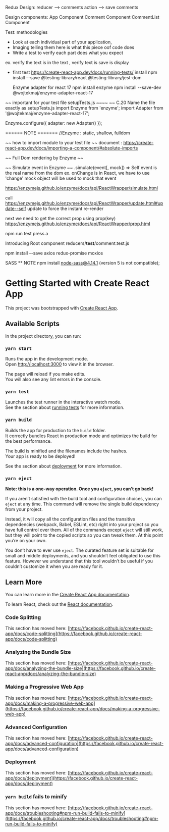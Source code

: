 Redux Design:
reducer --> comments
action --> save comments

Design components:
App Component
Comment Component
CommentList Component

Test: methodologies

- Look at each individual part of your application,
- Imaging telling them here is what this piece oof code does
- Write a test to verify each part does what you expect

ex. verify the text is in the text , verify text is save is display

- first test
  https://create-react-app.dev/docs/running-tests/
  install npm install --save @testing-library/react @testing-library/jest-dom

  Enzyme adapter for react 17
  npm install enzyme
  npm install --save-dev @wojtekmaj/enzyme-adapter-react-17

~~ important for your test file setupTests.js ~~~~
~~ C.20 Name the file exactly as setupTests.js
import Enzyme from 'enzyme';
import Adapter from '@wojtekmaj/enzyme-adapter-react-17';

Enzyme.configure({ adapter: new Adapter() });

====== NOTE =======
//Enzyme : static, shallow, fulldom

~~ how to import module to your test file ~~
document : https://create-react-app.dev/docs/importing-a-component/#absolute-imports

~~ Full Dom rendering by Enzyme ~~

~~ Simulate event in Enzyme ~~
.simulate(event[, mock]) => Self
event is the real name from the dom
ex. onChange is in React, we have to use 'change'
mock object will be used to mock that event

https://enzymejs.github.io/enzyme/docs/api/ReactWrapper/simulate.html

call https://enzymejs.github.io/enzyme/docs/api/ReactWrapper/update.html#update--self
update to force the instant re-render

next we need to get the correct prop using prop(key)
https://enzymejs.github.io/enzyme/docs/api/ReactWrapper/prop.html

npm run test
press a

Introducing Root component
reducers/**test**/comment.test.js

npm install --save axios redux-promise moxios

SASS \*\* NOTE npm install node-sass@4.14.1 (version 5 is not compatible);

# Getting Started with Create React App

This project was bootstrapped with [Create React App](https://github.com/facebook/create-react-app).

## Available Scripts

In the project directory, you can run:

### `yarn start`

Runs the app in the development mode.\
Open [http://localhost:3000](http://localhost:3000) to view it in the browser.

The page will reload if you make edits.\
You will also see any lint errors in the console.

### `yarn test`

Launches the test runner in the interactive watch mode.\
See the section about [running tests](https://facebook.github.io/create-react-app/docs/running-tests) for more information.

### `yarn build`

Builds the app for production to the `build` folder.\
It correctly bundles React in production mode and optimizes the build for the best performance.

The build is minified and the filenames include the hashes.\
Your app is ready to be deployed!

See the section about [deployment](https://facebook.github.io/create-react-app/docs/deployment) for more information.

### `yarn eject`

**Note: this is a one-way operation. Once you `eject`, you can’t go back!**

If you aren’t satisfied with the build tool and configuration choices, you can `eject` at any time. This command will remove the single build dependency from your project.

Instead, it will copy all the configuration files and the transitive dependencies (webpack, Babel, ESLint, etc) right into your project so you have full control over them. All of the commands except `eject` will still work, but they will point to the copied scripts so you can tweak them. At this point you’re on your own.

You don’t have to ever use `eject`. The curated feature set is suitable for small and middle deployments, and you shouldn’t feel obligated to use this feature. However we understand that this tool wouldn’t be useful if you couldn’t customize it when you are ready for it.

## Learn More

You can learn more in the [Create React App documentation](https://facebook.github.io/create-react-app/docs/getting-started).

To learn React, check out the [React documentation](https://reactjs.org/).

### Code Splitting

This section has moved here: [https://facebook.github.io/create-react-app/docs/code-splitting](https://facebook.github.io/create-react-app/docs/code-splitting)

### Analyzing the Bundle Size

This section has moved here: [https://facebook.github.io/create-react-app/docs/analyzing-the-bundle-size](https://facebook.github.io/create-react-app/docs/analyzing-the-bundle-size)

### Making a Progressive Web App

This section has moved here: [https://facebook.github.io/create-react-app/docs/making-a-progressive-web-app](https://facebook.github.io/create-react-app/docs/making-a-progressive-web-app)

### Advanced Configuration

This section has moved here: [https://facebook.github.io/create-react-app/docs/advanced-configuration](https://facebook.github.io/create-react-app/docs/advanced-configuration)

### Deployment

This section has moved here: [https://facebook.github.io/create-react-app/docs/deployment](https://facebook.github.io/create-react-app/docs/deployment)

### `yarn build` fails to minify

This section has moved here: [https://facebook.github.io/create-react-app/docs/troubleshooting#npm-run-build-fails-to-minify](https://facebook.github.io/create-react-app/docs/troubleshooting#npm-run-build-fails-to-minify)
